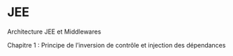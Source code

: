 # JEE
Architecture JEE et Middlewares

Chapitre 1 : Principe de l’inversion de contrôle et injection des dépendances
